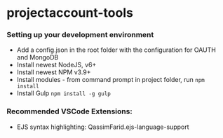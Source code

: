 # projectaccount-tools

### Setting up your development environment

* Add a config.json in the root folder with the configuration for OAUTH and MongoDB
* Install newest NodeJS, v6+
* Install newest NPM v3.9+
* Install modules - from command prompt in project folder, run `npm install`
* Install Gulp `npm install -g gulp`


### Recommended VSCode Extensions:

* EJS syntax highlighting: QassimFarid.ejs-language-support